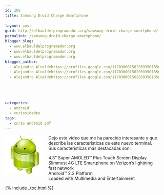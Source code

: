```yaml
---
id: 188
title: Samsung Droid Charge Smartphone

layout: post
guid: http://elbauldelprogramador.org/samsung-droid-charge-smartphone/
permalink: /samsung-droid-charge-smartphone/
blogger_blog:
  - www.elbauldelprogramador.org
  - www.elbauldelprogramador.org
  - www.elbauldelprogramador.org
blogger_author:
  - Alejandro Alcaldehttps://profiles.google.com/117030001562039350135noreply@blogger.com
  - Alejandro Alcaldehttps://profiles.google.com/117030001562039350135noreply@blogger.com
  - Alejandro Alcaldehttps://profiles.google.com/117030001562039350135noreply@blogger.com

  
  
  
categories:
  - android
  - curiosidades
tags:
  - curso android pdf
---
```

<div class="iconews">
</div>

<img border="0" src="/images/2013/07/iconoAndroid.png" style="clear:left; float:left;margin-right:1em; margin-bottom:1em" />

Dejo este vídeo que me ha parecido interesante y que describe las características de este nuevo terminal. Sus características más destacadas son:

4.3” Super AMOLED™ Plus Touch Screen Display  
Slimmest 4G LTE Smartphone on Verizon’s lightning fast network  
Android™ 2.2 Platform  
Loaded with Multimedia and Entertainment





{% include _toc.html %}

